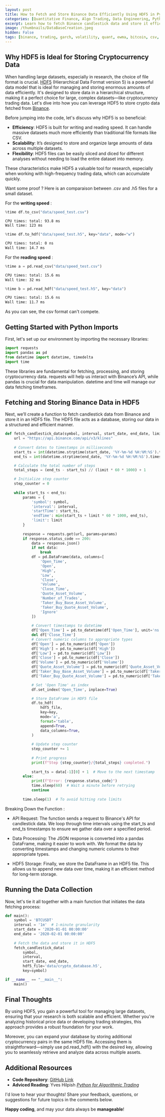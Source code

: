 ```yaml
---
layout: post
title: How to Fetch and Store Binance Data Efficiently Using HDF5 in Python
categories: [Quantitative Finance, Algo Trading, Data Engineering, Python] 
excerpt: Learn how to fetch Binance candlestick data and store it efficiently using HDF5 in Python. Discover the Binance API and how to keep your data process scalable.
image: /thumbnails/DataBaseCreation.jpeg
hidden: False
tags: [binance, trading, garch, volatility, quant, ewma, bitcoin, csv, hdf5, parquet]
---
```


## Why HDF5 is Ideal for Storing Cryptocurrency Data

When handling large datasets, especially in research, the choice of file format is crucial. [HDF5](https://fr.wikipedia.org/wiki/Hierarchical_Data_Format) (Hierarchical Data Format version 5) is a powerful data model that is ideal for managing and storing enormous amounts of data efficiently. It's designed to store data in a hierarchical structure, making it a perfect choice for large, complex datasets—like cryptocurrency trading data. Let's dive into how you can leverage HDF5 to store crypto data fetched from [Binance](https://www.binance.com/en).

Before jumping into the code, let's discuss why HDF5 is so beneficial:

- **Efficiency**: HDF5 is built for writing and reading speed. It can handle massive datasets much more efficiently than traditional file formats like CSV.
- **Scalability**: It’s designed to store and organize large amounts of data across multiple datasets.
- **Flexibility**: HDF5 files can be easily sliced and diced for different analyses without needing to load the entire dataset into memory.

These characteristics make HDF5 a valuable tool for research, especially when working with high-frequency trading data, which can accumulate quickly.   

Want some proof ? Here is an comparaison between .csv and .h5 files for a small dataset.  

For the **writing speed** :

```python
%time df.to_csv("data/speed_test.csv")
```
```bash
CPU times: total: 93.8 ms
Wall time: 123 ms
```
```python
%time df.to_hdf("data/speed_test.h5", key="data", mode="w")
```
```bash
CPU times: total: 0 ns
Wall time: 14.7 ms
```

For the **reading speed** : 

```python
%time a = pd.read_csv("data/speed_test.csv")
```
```bash
CPU times: total: 15.6 ms
Wall time: 32 ms
```
```python
%time b = pd.read_hdf("data/speed_test.h5", key="data")
```
```bash
CPU times: total: 15.6 ns
Wall time: 11.7 ms
```

As you can see, the csv format can't compete.

## Getting Started with Python Imports

First, let's set up our environment by importing the necessary libraries:

```python
import requests
import pandas as pd
from datetime import datetime, timedelta
import time
```
These libraries are fundamental for fetching, processing, and storing cryptocurrency data. requests will help us interact with Binance’s API, while pandas is crucial for data manipulation. datetime and time will manage our data fetching timeframes.

## Fetching and Storing Binance Data in HDF5

Next, we’ll create a function to fetch candlestick data from Binance and store it in an HDF5 file. The HDF5 file acts as a database, storing our data in a structured and efficient manner.

```python
def fetch_candlestick_data(symbol, interval, start_date, end_date, limit=10000, hdf5_file='data/crypto_database.h5', key='candlestick_data'):
    url = "https://api.binance.com/api/v3/klines"
    
    # Convert dates to timestamps in milliseconds
    start_ts = int(datetime.strptime(start_date, '%Y-%m-%d %H:%M:%S').timestamp() * 1000)
    end_ts = int(datetime.strptime(end_date, '%Y-%m-%d %H:%M:%S').timestamp() * 1000)

    # Calculate the total number of steps
    total_steps = (end_ts - start_ts) // (limit * 60 * 1000) + 1

    # Initialize step counter
    step_counter = 0
    
    while start_ts < end_ts:
        params = {
            'symbol': symbol,
            'interval': interval,
            'startTime': start_ts,
            'endTime': min(start_ts + limit * 60 * 1000, end_ts),
            'limit': limit
        }
        
        response = requests.get(url, params=params)
        if response.status_code == 200:
            data = response.json()
            if not data:
                break
            df = pd.DataFrame(data, columns=[
                'Open_Time', 
                'Open', 
                'High', 
                'Low', 
                'Close', 
                'Volume', 
                'Close_Time', 
                'Quote_Asset_Volume', 
                'Number_of_Trades', 
                'Taker_Buy_Base_Asset_Volume', 
                'Taker_Buy_Quote_Asset_Volume', 
                'Ignore'
            ])
            
            # Convert timestamps to datetime
            df['Open_Time'] = pd.to_datetime(df['Open_Time'], unit='ns')
            del df['Close_Time']
            # Convert numeric columns to appropriate types
            df['Open'] = pd.to_numeric(df['Open'])
            df['High'] = pd.to_numeric(df['High'])
            df['Low'] = pd.to_numeric(df['Low'])
            df['Close'] = pd.to_numeric(df['Close'])
            df['Volume'] = pd.to_numeric(df['Volume'])
            df['Quote_Asset_Volume'] = pd.to_numeric(df['Quote_Asset_Volume'])
            df['Taker_Buy_Base_Asset_Volume'] = pd.to_numeric(df['Taker_Buy_Base_Asset_Volume'])
            df['Taker_Buy_Quote_Asset_Volume'] = pd.to_numeric(df['Taker_Buy_Quote_Asset_Volume'])

            # Set 'Open Time' as index
            df.set_index('Open_Time', inplace=True)

            # Store DataFrame in HDF5 file
            df.to_hdf(
                hdf5_file, 
                key=key, 
                mode='a', 
                format='table', 
                append=True, 
                data_columns=True,
            )
            
            # Update step counter
            step_counter += 1
            
            # Print progress
            print(f"Step {step_counter}/{total_steps} completed.")
            
            start_ts = data[-1][0] + 1  # Move to the next timestamp
        else:
            print(f"Error: {response.status_code}")
            time.sleep(60)  # Wait a minute before retrying
            continue
        
        time.sleep(1)  # To avoid hitting rate limits
```

Breaking Down the Function : 

- API Request: The function sends a request to Binance's API for candlestick data. We loop through time intervals using the start_ts and end_ts timestamps to ensure we gather data over a specified period.

- Data Processing: The JSON response is converted into a pandas DataFrame, making it easier to work with. We format the data by converting timestamps and changing numeric columns to their appropriate types.

- HDF5 Storage: Finally, we store the DataFrame in an HDF5 file. This allows us to append new data over time, making it an efficient method for long-term storage.

## Running the Data Collection

Now, let's tie it all together with a main function that initiates the data fetching process:

```python
def main():
    symbol = 'BTCUSDT'
    interval = '1m'  # 1-minute granularity
    start_date = '2020-01-01 00:00:00'
    end_date = '2020-02-01 00:00:00'
    
    # Fetch the data and store it in HDF5
    fetch_candlestick_data(
        symbol, 
        interval, 
        start_date, end_date, 
        hdf5_file='data/crypto_database.h5',
        key=symbol)

if __name__ == "__main__":
    main()
```

## Final Thoughts

By using HDF5, you gain a powerful tool for managing large datasets, ensuring that your research is both scalable and efficient. Whether you're analyzing historical price data or developing trading strategies, this approach provides a robust foundation for your work.

Moreover, you can expand your database by storing additional cryptocurrency pairs in the same HDF5 file. Accessing them is straightforward—simply use pd.read_hdf() with the desired key, allowing you to seamlessly retrieve and analyze data across multiple assets.

## Additional Resources

- **Code Repository**: [GitHub Link](https://github.com/Zaltarba/BitcoinVolatilityEstimation/tree/main) 
- **Adviced Reading**: Yves Hilpish [*Python for Algorithmic Trading*](https://www.oreilly.com/library/view/python-for-algorithmic/9781492053347/)

I'd love to hear your thoughts! Share your feedback, questions, or suggestions for future topics in the comments below.

**Happy coding**, and may your data always be **manageable**!
